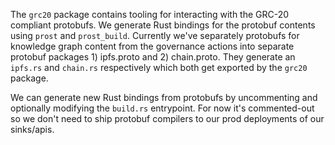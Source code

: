 The `grc20` package contains tooling for interacting with the GRC-20 compliant protobufs. We generate Rust bindings for the protobuf contents using `prost` and `prost_build`. Currently we've separately protobufs for knowledge graph content from the governance actions into separate protobuf packages 1) ipfs.proto and 2) chain.proto. They generate an `ipfs.rs` and `chain.rs` respectively which both get exported by the `grc20` package.

We can generate new Rust bindings from protobufs by uncommenting and optionally modifying the `build.rs` entrypoint. For now it's commented-out so we don't need to ship protobuf compilers to our prod deployments of our sinks/apis.
